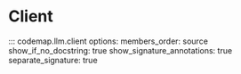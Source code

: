 # Client

::: codemap.llm.client
    options:
      members_order: source
      show_if_no_docstring: true
      show_signature_annotations: true
      separate_signature: true

